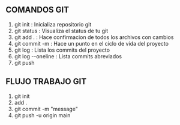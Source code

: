 ## COMANDOS GIT

1. git init : Inicializa repositorio git
2. git status : Visualiza el status de tu git
3. git add . : Hace confirmacion de todos los archivos con cambios
4. git commit -m : Hace un punto en el ciclo de vida del proyecto
5. git log : Lista los commits del proyecto
6. git log --oneline : Lista commits abreviados
7. git push

## FLUJO TRABAJO GIT

1. git init
2. add .
3. git commit -m "message"
4. git push -u origin main
